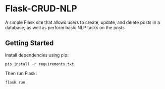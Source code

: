 # Flask-CRUD-NLP
A simple Flask site that allows users to create, update, and delete posts in a database, as well as perform basic NLP tasks on the posts.

## Getting Started
Install dependencies using pip:
```
pip install -r requirements.txt
```
Then run Flask:
```
flask run
```

